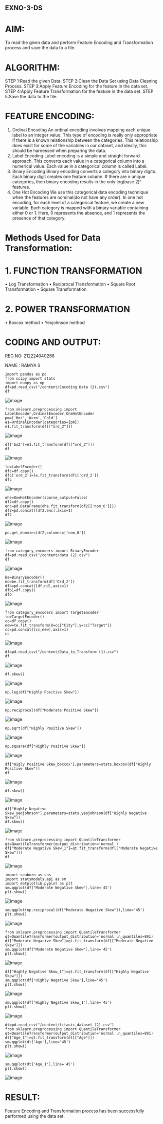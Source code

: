 ## EXNO-3-DS

# AIM:
To read the given data and perform Feature Encoding and Transformation process and save the data to a file.

# ALGORITHM:
STEP 1:Read the given Data.
STEP 2:Clean the Data Set using Data Cleaning Process.
STEP 3:Apply Feature Encoding for the feature in the data set.
STEP 4:Apply Feature Transformation for the feature in the data set.
STEP 5:Save the data to the file.

# FEATURE ENCODING:
1. Ordinal Encoding
An ordinal encoding involves mapping each unique label to an integer value. This type of encoding is really only appropriate if there is a known relationship between the categories. This relationship does exist for some of the variables in our dataset, and ideally, this should be harnessed when preparing the data.
2. Label Encoding
Label encoding is a simple and straight forward approach. This converts each value in a categorical column into a numerical value. Each value in a categorical column is called Label.
3. Binary Encoding
Binary encoding converts a category into binary digits. Each binary digit creates one feature column. If there are n unique categories, then binary encoding results in the only log(base 2)ⁿ features.
4. One Hot Encoding
We use this categorical data encoding technique when the features are nominal(do not have any order). In one hot encoding, for each level of a categorical feature, we create a new variable. Each category is mapped with a binary variable containing either 0 or 1. Here, 0 represents the absence, and 1 represents the presence of that category.

# Methods Used for Data Transformation:
  # 1. FUNCTION TRANSFORMATION
• Log Transformation
• Reciprocal Transformation
• Square Root Transformation
• Square Transformation
  # 2. POWER TRANSFORMATION
• Boxcox method
• Yeojohnson method

# CODING AND OUTPUT:
REG NO: 212224040268

NAME  : RAMYA S
```
import pandas as pd
from scipy import stats
import numpy as np
df=pd.read_csv("/content/Encoding Data (2).csv")
df
```

![image](https://github.com/user-attachments/assets/14df4c46-e8eb-4568-b2b9-bdd5372e2cc1)
```
from sklearn.preprocessing import LabelEncoder,OrdinalEncoder,OneHotEncoder
pm=['Hot','Warm','Cold']
e1=OrdinalEncoder(categories=[pm])
e1.fit_transform(df[["ord_2"]])
```

![image](https://github.com/user-attachments/assets/d594643b-432e-4a13-9ee3-3137d8cc2762)
```
df['bo2']=e1.fit_transform(df[["ord_2"]])
df
```

![image](https://github.com/user-attachments/assets/209fd618-c0c7-4df7-bc33-da02dc8fa24e)
```
le=LabelEncoder()
dfc=df.copy()
dfc['ord_2']=le.fit_transform(dfc['ord_2'])
dfc
```

![image](https://github.com/user-attachments/assets/75685b86-9b43-4ab2-8b8a-e9cecfc3bb8d)
```
ohe=OneHotEncoder(sparse_output=False)
df2=df.copy()
enc=pd.DataFrame(ohe.fit_transform(df2[['nom_0']]))
df2=pd.concat([df2,enc],axis=1)
df2
```

![image](https://github.com/user-attachments/assets/ab963ce4-6409-4613-aed5-11982a618028)
```
pd.get_dummies(df2,columns=['nom_0'])
```

![image](https://github.com/user-attachments/assets/a3aa31a3-4bd2-4ca6-b286-dc510012a0dc)
```
from category_encoders import BinaryEncoder
df=pd.read_csv("/content/data (2).csv")
df
```

![image](https://github.com/user-attachments/assets/d50e4b09-4d93-4bde-b0d3-dc120f1d648d)
```
be=BinaryEncoder()
nd=be.fit_transform(df['Ord_2'])
dfb=pd.concat([df,nd],axis=1)
dfb1=df.copy()
dfb
```

![image](https://github.com/user-attachments/assets/0bdcf517-f8a1-493a-b212-27b358d3fcda)
```
from category_encoders import TargetEncoder
te=TargetEncoder()
cc=df.copy()
new=te.fit_transform(X=cc["City"],y=cc["Target"])
cc=pd.concat([cc,new],axis=1)
cc
```

![image](https://github.com/user-attachments/assets/47a1877b-335e-4b20-b2f6-b2061b202f41)
```
df=pd.read_csv("/content/Data_to_Transform (1).csv")
df
```

![image](https://github.com/user-attachments/assets/eecae3d3-f702-4509-a299-81d55679fc04)
```
df.skew()
```

![image](https://github.com/user-attachments/assets/7f33daff-5205-461d-863b-99e020b6e3e7)
```
np.log(df["Highly Positive Skew"])
```

![image](https://github.com/user-attachments/assets/6cf409fc-4d1f-43d0-a281-0e03952a18fe)
```
np.reciprocal(df["Moderate Positive Skew"])
```

![image](https://github.com/user-attachments/assets/2c52d9f2-b1e5-468b-b0e0-b12f198af95e)
```
np.sqrt(df["Highly Positive Skew"])
```

![image](https://github.com/user-attachments/assets/42de70f2-212a-4b4f-9858-60d5b98326c2)
```
np.square(df["Highly Positive Skew"])
```

![image](https://github.com/user-attachments/assets/ae39892e-3e2b-4ee0-b3b2-24db110feb55)
```
df["Higly Positive Skew_boxcox"],parameters=stats.boxcox(df["Highly Positive Skew"])
df
```

![image](https://github.com/user-attachments/assets/b6fb2a0e-9cb8-41f9-88da-7237907eea38)
```
df.skew()
```

![image](https://github.com/user-attachments/assets/fc63590b-54eb-45c9-98ad-8bc107a226b6)
```
df["Highly Negative Skew_yeojohnson"],parameters=stats.yeojohnson(df["Highly Negative Skew"])
df.skew()
```

![image](https://github.com/user-attachments/assets/479b9460-7580-43a4-8f41-acb6ddf09fd0)
```
from sklearn.preprocessing import QuantileTransformer
qt=QuantileTransformer(output_distribution='normal')
df["Moderate Negative Skew_1"]=qt.fit_transform(df[["Moderate Negative Skew"]])
df
```

![image](https://github.com/user-attachments/assets/0e9510ab-5d7a-4b19-a33c-cb162a802489)
```
import seaborn as sns
import statsmodels.api as sm
import matplotlib.pyplot as plt
sm.qqplot(df["Moderate Negative Skew"],line='45')
plt.show()
```

![image](https://github.com/user-attachments/assets/3d2d9935-4a91-495b-86ae-65d90bd89099)
```
sm.qqplot(np.reciprocal(df["Moderate Negative Skew"]),line='45')
plt.show()
```

![image](https://github.com/user-attachments/assets/41a3ff93-dd55-433d-ac11-073d71f78004)
```
from sklearn.preprocessing import QuantileTransformer
qt=QuantileTransformer(output_distribution='normal',n_quantiles=891)
df["Moderate Negative Skew"]=qt.fit_transform(df[["Moderate Negative Skew"]])
sm.qqplot(df["Moderate Negative Skew"],line='45')
plt.show()
```

![image](https://github.com/user-attachments/assets/bbaea421-5e43-4cd8-87b8-e09eb9890eda)
```
df["Highly Negative Skew_1"]=qt.fit_transform(df[["Highly Negative Skew"]])
sm.qqplot(df['Highly Negative Skew'],line='45')
plt.show()
```

![image](https://github.com/user-attachments/assets/d8e1690b-0c60-4988-85f4-ae0077ec695e)
```
sm.qqplot(df['Highly Negative Skew_1'],line='45')
plt.show()
```

![image](https://github.com/user-attachments/assets/cb108d22-6b25-4506-b53a-56ea4b69049b)
```
dt=pd.read_csv("/content/titanic_dataset (2).csv")
from sklearn.preprocessing import QuantileTransformer
qt=QuantileTransformer(output_distribution='normal',n_quantiles=891)
dt["Age_1"]=qt.fit_transform(dt[["Age"]])
sm.qqplot(dt['Age'],line='45')
plt.show()
```

![image](https://github.com/user-attachments/assets/924b0b4c-fd51-47b3-8c8e-090e956f109f)
```
sm.qqplot(dt['Age_1'],line='45')
plt.show()
```

![image](https://github.com/user-attachments/assets/c2ba9068-a140-46d6-9041-aa88ea0080b7)

# RESULT:
Feature Encoding and Transformation process has been successfully performed using
the data set.

       
